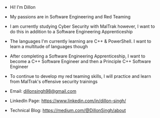 - Hi! I’m Dillon
- My passions are in Software Engineering and Red Teaming
- I am currently studying Cyber Security with MalTrak however, I want to do this in addition to a Software Engineering Apprenticeship
- The languages I'm currently learning are C++ & PowerShell. I want to learn a multitude of languages though
- After completing a Software Engineering Apprenticeship, I want to become a C++ Software Engineer and then a Principle C++ Software Engineer
- To continue to develop my red teaming skills, I will practice and learn from MalTrak's offensive security trainings

- Email: dillonsingh98@gmail.com 
- LinkedIn Page: https://www.linkedin.com/in/dillon-singh/
- Technical Blog: https://medium.com/@DillonSingh/about

<!---
DillonSingh/DillonSingh is a ✨ special ✨ repository because its `README.md` (this file) appears on your GitHub profile.
You can click the Preview link to take a look at your changes.
--->
